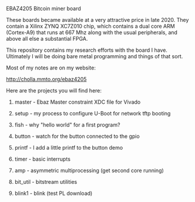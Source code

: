 EBAZ4205 Bitcoin miner board

These boards became available at a very attractive price in late 2020.
They contain a Xilinx ZYNQ XC7Z010 chip, which contains a dual core ARM
(Cortex-A9) that runs at 667 Mhz along with the usual peripherals, and
above all else a substantial FPGA.

This repository contains my research efforts with the board I have.
Ultimately I will be doing bare metal programming and things of
that sort.

Most of my notes are on my website:

http://cholla.mmto.org/ebaz4205

Here are the projects you will find here:

1. master - Ebaz Master constraint XDC file for Vivado

1. setup - my process to configure U-Boot for network tftp booting
1. fish - why "hello world" for a first program?
1. button - watch for the button connected to the gpio
1. printf - I add a little printf to the button demo
1. timer - basic interrupts
1. amp - asymmetric multiprocessing (get second core running)

1. bit_util - bitstream utilities
1. blink1 - blink (test PL download)
